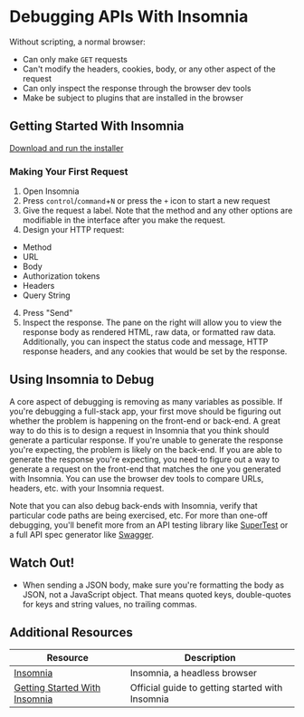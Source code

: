 # Debugging APIs With Insomnia

Without scripting, a normal browser:

* Can only make `GET` requests
* Can't modify the headers, cookies, body, or any other aspect of the request
* Can only inspect the response through the browser dev tools
* Make be subject to plugins that are installed in the browser

## Getting Started With Insomnia

[Download and run the installer](https://insomnia.rest/download)

### Making Your First Request

1. Open Insomnia
2. Press `control`/`command`+`N` or press the `+` icon to start a new request
3. Give the request a label. Note that the method and any other options are modifiable in the interface after you make the request.
3. Design your HTTP request:
  * Method
  * URL
  * Body
  * Authorization tokens
  * Headers
  * Query String
4. Press "Send"
5. Inspect the response. The pane on the right will allow you to view the response body as rendered HTML, raw data, or formatted raw data. Additionally, you can inspect the status code and message, HTTP response headers, and any cookies that would be set by the response.

## Using Insomnia to Debug

A core aspect of debugging is removing as many variables as possible. If you're debugging a full-stack app, your first move should be figuring out whether the problem is happening on the front-end or back-end. A great way to do this is to design a request in Insomnia that you think should generate a particular response. If you're unable to generate the response you're expecting, the problem is likely on the back-end. If you are able to generate the response you're expecting, you need to figure out a way to generate a request on the front-end that matches the one you generated with Insomnia. You can use the browser dev tools to compare URLs, headers, etc. with your Insomnia request.

Note that you can also debug back-ends with Insomnia, verify that particular code paths are being exercised, etc. For more than one-off debugging, you'll benefit more from an API testing library like [SuperTest](https://www.npmjs.com/package/supertest) or a full API spec generator like [Swagger](https://swagger.io/).

## Watch Out!

* When sending a JSON body, make sure you're formatting the body as JSON, not a JavaScript object. That means quoted keys, double-quotes for keys and string values, no trailing commas.

## Additional Resources

| Resource | Description |
| --- | --- |
| [Insomnia](https://insomnia.rest/) | Insomnia, a headless browser |
| [Getting Started With Insomnia](https://support.insomnia.rest/article/157-getting-started-with-insomnia) | Official guide to getting started with Insomnia |
